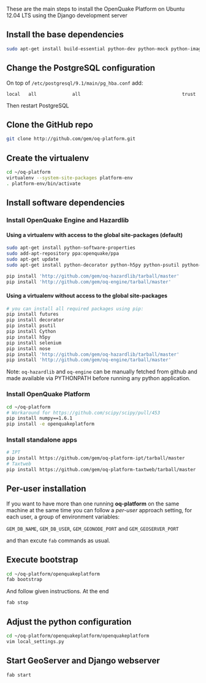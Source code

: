 These are the main steps to install the OpenQuake Platform on Ubuntu 12.04 LTS using the Django development server

## Install the base dependencies

```bash
sudo apt-get install build-essential python-dev python-mock python-imaging python-virtualenv git postgresql-9.1 postgresql-server-dev-9.1 postgresql-contrib-9.1 postgresql-9.1-postgis openjdk-6-jre libxml2 libxml2-dev libxslt1-dev libxslt1.1 libblas-dev liblapack-dev curl wget xmlstarlet imagemagick gfortran python-nose libgeos-dev
```

## Change the PostgreSQL configuration

On top of `/etc/postgresql/9.1/main/pg_hba.conf` add:

```
local   all             all                                     trust
```

Then restart PostgreSQL

## Clone the GitHub repo
```bash
git clone http://github.com/gem/oq-platform.git
```

## Create the virtualenv
```bash
cd ~/oq-platform
virtualenv --system-site-packages platform-env
. platform-env/bin/activate
```

## Install software dependencies
### Install OpenQuake Engine and Hazardlib

#### Using a virtualenv with access to the global site-packages (default)

```bash
sudo apt-get install python-software-properties
sudo add-apt-repository ppa:openquake/ppa
sudo apt-get update
sudo apt-get install python-decorator python-h5py python-psutil python-concurrent.futures

pip install 'http://github.com/gem/oq-hazardlib/tarball/master'
pip install 'http://github.com/gem/oq-engine/tarball/master'

```

#### Using a virtualenv without access to the global site-packages

```bash
# you can install all required packages using pip:
pip install futures
pip install decorator
pip install psutil
pip install Cython
pip install h5py
pip install selenium
pip install nose
pip install 'http://github.com/gem/oq-hazardlib/tarball/master'
pip install 'http://github.com/gem/oq-engine/tarball/master'
```

Note: `oq-hazardlib` and `oq-engine` can be manually fetched from github  and made available via PYTHONPATH before running any python application.

### Install OpenQuake Platform

```bash
cd ~/oq-platform
# Workaround for https://github.com/scipy/scipy/pull/453
pip install numpy==1.6.1
pip install -e openquakeplatform
```

### Install standalone apps

```bash 
# IPT
pip install https://github.com/gem/oq-platform-ipt/tarball/master
# Taxtweb
pip install https://github.com/gem/oq-platform-taxtweb/tarball/master
```

## Per-user installation
If you want to have more than one running **oq-platform** on the same machine at the same time you can follow a *per-user* approach setting, for each user, a group of environment variables:

```GEM_DB_NAME```, ```GEM_DB_USER```, ```GEM_GEONODE_PORT``` and ```GEM_GEOSERVER_PORT```

and than excute ```fab``` commands as usual.

## Execute bootstrap
```bash
cd ~/oq-platform/openquakeplatform
fab bootstrap
```
And follow given instructions. At the end
```bash
fab stop
```

## Adjust the python configuration
```bash
cd ~/oq-platform/openquakeplatform/openquakeplatform
vim local_settings.py
```

## Start GeoServer and Django webserver
```bash
fab start
```

